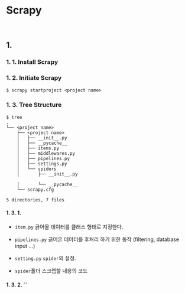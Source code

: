 # Scrapy

<br>

## 1.

### 1. 1. Install Scrapy

### 1. 2. Initiate Scrapy

`$ scrapy startproject <project name>`

### 1. 3. Tree Structure

```
$ tree
.
└── <project name>
    ├── <project name>
    │   ├── __init__.py
    │   ├── __pycache__
    │   ├── items.py
    │   ├── middlewares.py
    │   ├── pipelines.py
    │   ├── settings.py
    │   └── spiders
    │       ├── __init__.py

    │       └── __pycache__
    └── scrapy.cfg

5 directories, 7 files
```

#### 1. 3. 1.

- `item.py`
긁어올 데이터를 클래스 형태로 지정한다.

- `pipelines.py`
긁어온 데이터를 후처리 하기 위한 동작 (filtering, database input ...)

- `setting.py`
`spider`의 설정.

- `spider`폴더
스크랩할 내용의 코드

#### 1. 3. 2. ``
